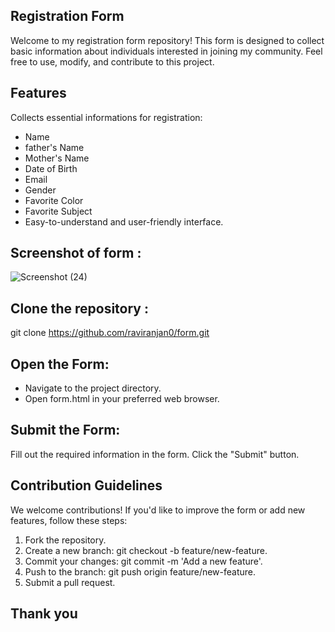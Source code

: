 ## Registration Form
Welcome to my registration form repository! This form is designed to collect basic information about individuals interested in joining my community. Feel free to use, modify, and contribute to this project.

## Features
Collects essential informations for registration:

- Name
- father's Name
- Mother's Name
- Date of Birth
- Email
- Gender
- Favorite Color
- Favorite Subject
- Easy-to-understand and user-friendly interface.

## Screenshot of form :
![Screenshot (24)](https://github.com/raviranjan0/Form/assets/100368738/42f2d017-e1d0-4aa0-b85d-b1857e9d2885)


## Clone the repository :
git clone https://github.com/raviranjan0/form.git

## Open the Form:

- Navigate to the project directory.
- Open form.html in your preferred web browser.

## Submit the Form:
Fill out the required information in the form.
Click the "Submit" button.

## Contribution Guidelines
We welcome contributions! If you'd like to improve the form or add new features, follow these steps:

1. Fork the repository.
2. Create a new branch: git checkout -b feature/new-feature.
3. Commit your changes: git commit -m 'Add a new feature'.
4. Push to the branch: git push origin feature/new-feature.
5. Submit a pull request.


## Thank you
